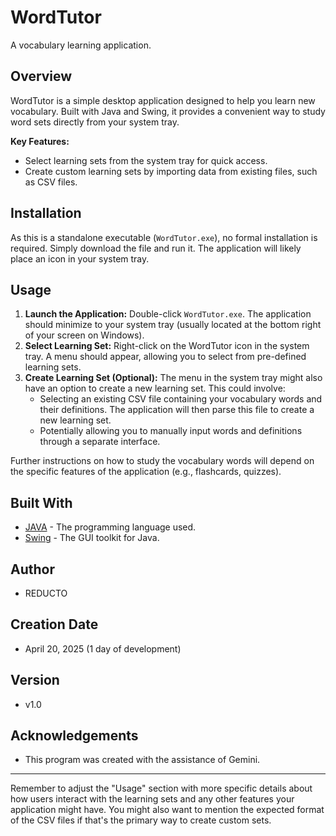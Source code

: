# WordTutor

A vocabulary learning application.

## Overview

WordTutor is a simple desktop application designed to help you learn new vocabulary. Built with Java and Swing, it provides a convenient way to study word sets directly from your system tray.

**Key Features:**

* Select learning sets from the system tray for quick access.
* Create custom learning sets by importing data from existing files, such as CSV files.

## Installation

As this is a standalone executable (`WordTutor.exe`), no formal installation is required. Simply download the file and run it. The application will likely place an icon in your system tray.

## Usage

1.  **Launch the Application:** Double-click `WordTutor.exe`. The application should minimize to your system tray (usually located at the bottom right of your screen on Windows).
2.  **Select Learning Set:** Right-click on the WordTutor icon in the system tray. A menu should appear, allowing you to select from pre-defined learning sets.
3.  **Create Learning Set (Optional):** The menu in the system tray might also have an option to create a new learning set. This could involve:
    * Selecting an existing CSV file containing your vocabulary words and their definitions. The application will then parse this file to create a new learning set.
    * Potentially allowing you to manually input words and definitions through a separate interface.

Further instructions on how to study the vocabulary words will depend on the specific features of the application (e.g., flashcards, quizzes).

## Built With

* [JAVA](https://www.java.com/) - The programming language used.
* [Swing](https://docs.oracle.com/javase/8/docs/api/javax/swing/package-summary.html) - The GUI toolkit for Java.

## Author

* REDUCTO

## Creation Date

* April 20, 2025 (1 day of development)

## Version

* v1.0

## Acknowledgements

* This program was created with the assistance of Gemini.

---

Remember to adjust the "Usage" section with more specific details about how users interact with the learning sets and any other features your application might have. You might also want to mention the expected format of the CSV files if that's the primary way to create custom sets.
